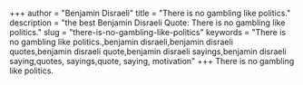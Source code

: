 +++
author = "Benjamin Disraeli"
title = "There is no gambling like politics."
description = "the best Benjamin Disraeli Quote: There is no gambling like politics."
slug = "there-is-no-gambling-like-politics"
keywords = "There is no gambling like politics.,benjamin disraeli,benjamin disraeli quotes,benjamin disraeli quote,benjamin disraeli sayings,benjamin disraeli saying,quotes, sayings,quote, saying, motivation"
+++
There is no gambling like politics.
